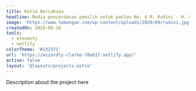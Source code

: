 ```yaml
---
title: Kotim Bercahaya
headline: Media pencerdasan pemilih untuk paslon No. 4 M. Rudini - H. Samsudin.
image: 'https://www.tabengan.com/wp-content/uploads/2020/09/rudini.jpg'
createdOn: 2020-09-26
tools:
  - eleventy
  - netlify
colorTheme: '#132371'
url: 'https://wizardly-clarke-78ab17.netlify.app/'
active: false
layout: '@layouts/projects.astro'
---
```


Description about the project here
